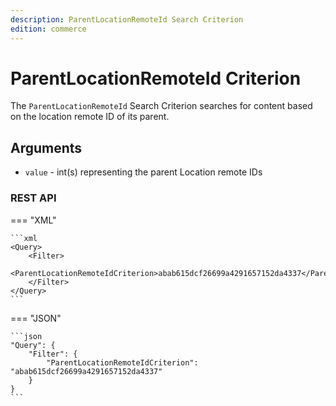 ```yaml
---
description: ParentLocationRemoteId Search Criterion
edition: commerce
---
```


# ParentLocationRemoteId Criterion

The `ParentLocationRemoteId` Search Criterion searches for content based on the location remote ID of its parent.

## Arguments

- `value` - int(s) representing the parent Location remote IDs


### REST API

=== "XML"

    ```xml
    <Query>
        <Filter>
            <ParentLocationRemoteIdCriterion>abab615dcf26699a4291657152da4337</ParentLocationRemoteIdCriterion>
        </Filter>
    </Query>
    ```

=== "JSON"

    ```json
    "Query": {
        "Filter": {
            "ParentLocationRemoteIdCriterion": "abab615dcf26699a4291657152da4337"
        }
    }
    ```
